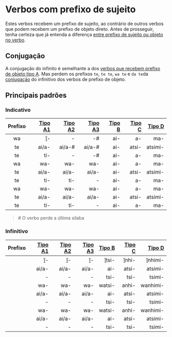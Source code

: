 # Verbos com prefixo de sujeito

Estes verbos recebem um prefixo de sujeito, ao contrário de outros verbos que podem recebem um prefixo de objeto direto. Antes de prosseguir, tenha certeza que já entenda a diferença [entre prefixo de sujeito ou objeto no verbo](/conteudo/verbos/prefixoVerbal/).

## Conjugação

A conjugação do infinito é semelhante a dos [verbos que recebem prefixo de objeto tipo A](/conteudo/verbosClasse2/tipoA/). Mas perdem os prefixos `te`, `te te`, `wa te` e `da te`da [conjugação](/conteudo/verbosClasse2/infinitivo/conjugacao/) do infinitivo dos verbos de prefixo de objeto.

## Principais padrões

### Indicativo

| Prefixo | [Tipo A1](/conteudo/verbosClasse1/tipoa1/) | [Tipo A2](/conteudo/verbosClasse1/tipoa2/) | [Tipo A3](/conteudo/verbosClasse1/tipoa3/) | [Tipo B](/conteudo/verbosClasse1/tipob/) | [Tipo C](/conteudo/verbosClasse1/tipoc/) |  [Tipo D](/conteudo/verbosClasse1/tipod/) |
| :-----: | ------: | ------: | ------: | -----: | -----: | ------: |
|   wa    |      ĩ̱- |       - |     -\# |    ai- |     a- |     ma- |
|   te    |   ai/a- | ai/a-\# | ai/a-\# |    ai- |  atsi- | atsimi- |
|   te    |     ti- |       - |     -\# |    ai- |     a- |     ma- |
|   wa    |     wa- |     wa- |     wa- |    ai- |     a- |     ma- |
|   te    |   ai/a- |   ai/a- |   ai/a- |    ai- |  atsi- | atsimi- |
|   te    |     ti- |     ti- |       - |    ai- |     a- |     ma- |
|   wa    |     wa- |     wa- |     wa- |    ai- |     a- |     ma- |
|   te    |   ai/a- |   ai/a- |   ai/a- |    ai- |  atsi- | atsimi- |
|   te    |     ti- |     ti- |       - |    ai- |     a- |     ma- |

> \# O verbo perde a última sílaba

### Infinitivo

| Prefixo | [Tipo A1](/conteudo/verbosClasse1/tipoa1/) | [Tipo A2](/conteudo/verbosClasse1/tipoa2/) | [Tipo A3](/conteudo/verbosClasse1/tipoa3/) | [Tipo B](/conteudo/verbosClasse1/tipob/) | [Tipo C](/conteudo/verbosClasse1/tipoc/) |  [Tipo D](/conteudo/verbosClasse1/tipod/) |
| :-----: | ------: | ------: | ------: | -----: | -----: | -------: |
|         |      ĩ̱- |      ĩ̱- |      ĩ̱- |  ĩ̱tsi- |  ĩ̱nhi- |  ĩ̱nhimi- |
|         |   ai/a- |   ai/a- |   ai/a- |    ai- |  atsi- |  atsimi- |
|         |       - |       - |       - |   tsi- |   tsi- |   tsimi- |
|         |     wa- |     wa- |     wa- | watsi- |  anhi- | wanhimi- |
|         |   ai/a- |   ai/a- |   ai/a- |    ai- |  atsi- |  atsimi- |
|         |       - |       - |       - |   tsi- |   tsi- |   tsimi- |
|         |     wa- |     wa- |     wa- | watsi- |  anhi- | wanhimi- |
|         |   ai/a- |   ai/a- |   ai/a- |    ai- |  atsi- |  atsimi- |
|         |       - |       - |       - |   tsi- |   tsi- |   tsimi- |
